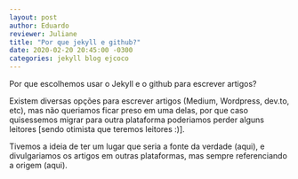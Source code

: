 ```yaml
---
layout: post
author: Eduardo
reviewer: Juliane
title: "Por que jekyll e github?"
date: 2020-02-20 20:45:00 -0300
categories: jekyll blog ejcoco
---
```


Por que escolhemos usar o Jekyll e o github para escrever artigos?

Existem diversas opções para escrever artigos (Medium, Wordpress, dev.to, etc), mas não queriamos ficar preso em uma delas, por que caso quisessemos migrar para outra plataforma poderiamos perder alguns leitores [sendo otimista que teremos leitores :)].

Tivemos a ideia de ter um lugar que seria a fonte da verdade (aqui), e divulgariamos os artigos em outras plataformas, mas sempre referenciando a origem (aqui).
